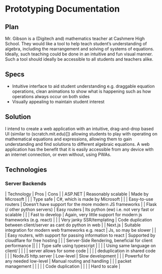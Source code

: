 # Prototyping Documentation

## Plan
Mr. Gibson is a (Digitech and) mathematics teacher at Cashmere High School. They would like a tool to help teach student’s understanding of algebra, including the rearrangement and solving of systems of equations. Ideally, such teaching could be done in an intuitive and fun visual manner. Such a tool should ideally be accessible to all students and teachers alike. 

## Specs
- Intuitive interface to aid student understanding e.g. draggable equation operations, clean animations to show what is happening such as how operations always occur on both sides
- Visually appealing to maintain student interest

## Solution
I intend to create a web application with an intuitive, drag-and-drop based UI (similar to (scratch.mit.edu)[]) allowing students to play with operating on mathematical equations and expressions, allowing them to gain understanding and find solutions to different algebraic equations. A web application has the benefit that it is easily accessible from any device with an internet connection, or even without, using PWAs.

## Technologies
### Server Backends
| Technology                     |         Pros                      |                          Cons     |
| ASP.NET                        | Reasonably scalable               | Made by Microsoft                 |
|                                | Type safe                         | C#, which is made by Microsoft    |
|                                | Easy-to-use routers               | Doesn’t have support for the more modern JS frameworks |
| Flask (/ other python servers) | Easy routers                      | Its python (ew) i.e. not very fast or scalable |
|                                | Fast to develop                   | Again, very little support for modern js frameworks (e.g. react) |
|                                | Very janky SSR/templating         | Code duplication between client/server as cant do python in web |
| Next.js                        | Suitable integration for modern web frameworks e.g. react | Js, so may be slower              |
|                                | Easy routers, with support for passing information to react | Supported by cloudflare for free hosting |
|                                | Server-Side Rendering, beneficial for client performance ||
|                                | Type safe using typescript        |                                   |
|                                | Using same language on client/    |                                   |
|                                | server allows for some code       |                                   |
|                                | deduplication in shared code      |                                   |
| NodeJS http.server             | Low-level                         | Slow development                  |
|                                | Powerful for any needed low-level | Manual routing and handling       |
|                                | packet management                 |                                   |
|                                |                                   | Code duplication                  |
|                                |                                   | Hard to scale                     |
